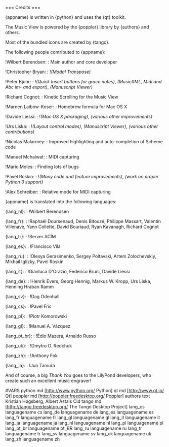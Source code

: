 === Credits ===

{appname} is written in {python} and uses the {qt} toolkit.

The Music View is powered by the {poppler} library by {authors} and others.

Most of the bundled icons are created by {tango}.

The following people contributed to {appname}:

!Wilbert Berendsen:
: Main author and core developer

!Christopher Bryan:
: !_(Modal Transpose)_

!Peter Bjuhr:
: !_(Quick Insert buttons for grace notes)_,
   _(MusicXML, Midi and Abc im- and export)_,
   _(Manuscript Viewer)_

!Richard Cognot:
: Kinetic Scrolling for the Music View

!Marnen Laibow-Koser:
: Homebrew formula for Mac OS X

!Davide Liessi:
: !_(Mac OS X packaging)_,
   _(various other improvements)_

!Urs Liska:
: !_(Layout control modes)_,
   _(Manuscript Viewer)_,
   _(various other contributions)_

!Nicolas Malarmey:
: Improved highlighting and auto-completion of Scheme code

!Manuel Mchalwat:
: MIDI capturing

!Mario Moles:
: Finding lots of bugs

!Pavel Roskin:
: !_(Many code and feature improvements)_,
   _(work on proper Python 3 support)_

!Alex Schreiber:
: Relative mode for MIDI capturing


{appname} is translated into the following languages:

{lang_nl}:
: !Wilbert Berendsen

{lang_fr}:
:  !Raphaël Doursenaud,
    Denis Bitouzé,
    Philippe Massart,
    Valentin Villenave,
    Yann Collette,
    David Bouriaud,
    Ryan Kavanagh,
    Richard Cognot

{lang_tr}:
:  !Server ACİM

{lang_es}:
:  !Francisco Vila

{lang_ru}:
:  !Olesya Gerasimenko,
    Sergey Poltavski,
    Artem Zolochevskiy,
    Mikhail Iglizky,
    Pavel Roskin

{lang_it}:
:  !Gianluca D'Orazio,
    Federico Bruni,
    Davide Liessi

{lang_de}:
:  !Henrik Evers,
    Georg Hennig,
    Markus W. Kropp,
    Urs Liska,
    Henning Hraban Ramm

{lang_sv}:
:  !Dag Odenhall

{lang_cs}:
:  !Pavel Fric

{lang_pl}:
:  !Piotr Komorowski

{lang_gl}:
:  !Manuel A. Vázquez

{lang_pt_br}:
:  !Édio Mazera,
    Arnaldo Russo

{lang_uk}:
:  !Dmytro O. Redchuk

{lang_zh}:
:  !Anthony Fok

{lang_ja}:
:  !Jun Tamura

And of course, a big *Thank You* goes to the LilyPond developers, who create
such an excellent music engraver!


#VARS
python md [http://www.python.org/ Python]
qt md [http://www.qt.io/ Qt]
poppler md [http://poppler.freedesktop.org/ Poppler]
authors text Kristian Høgsberg, Albert Astals Cid
tango md [http://tango.freedesktop.org/ The Tango Desktop Project]
lang_cs     languagename cs
lang_de     languagename de
lang_es     languagename es
lang_fr     languagename fr
lang_gl     languagename gl
lang_it     languagename it
lang_ja     languagename ja
lang_nl     languagename nl
lang_pl     languagename pl
lang_pt_br  languagename pt_BR
lang_ru     languagename ru
lang_tr     languagename tr
lang_sv     languagename sv
lang_uk     languagename uk
lang_zh     languagename zh
